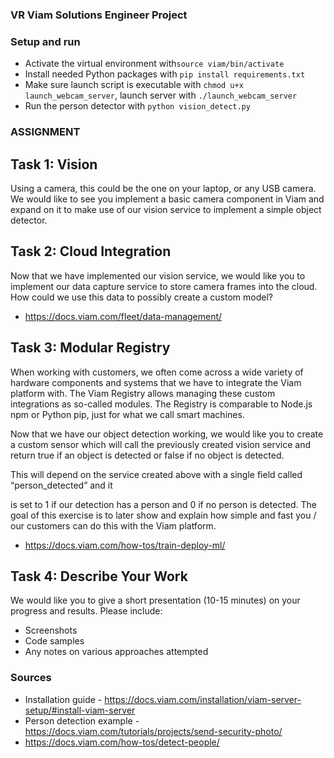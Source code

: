 ### VR Viam Solutions Engineer Project

### Setup and run
* Activate the virtual environment with```source viam/bin/activate```
* Install needed Python packages with ```pip install requirements.txt```
* Make sure launch script is executable with ```chmod u+x launch_webcam_server```, launch server with  ```./launch_webcam_server```
* Run the person detector with ```python vision_detect.py```

### ASSIGNMENT
## Task 1: Vision
Using a camera, this could be the one on your laptop, or any USB camera. We would like to see
you implement a basic camera component in Viam and expand on it to make use of our vision
service to implement a simple object detector.<br>

## Task 2: Cloud Integration
Now that we have implemented our vision service, we would like you to implement our data
capture service to store camera frames into the cloud. How could we use this data to possibly
create a custom model? </br>
* https://docs.viam.com/fleet/data-management/

## Task 3: Modular Registry
When working with customers, we often come across a wide variety of hardware components
and systems that we have to integrate the Viam platform with. The Viam Registry allows
managing these custom integrations as so-called modules. The Registry is comparable to
Node.js npm or Python pip, just for what we call smart machines.

Now that we have our object detection working, we would like you to create a custom sensor
which will call the previously created vision service and return true if an object is detected or
false if no object is detected.

This will depend on the service created above with a single field called “person_detected” and it

is set to 1 if our detection has a person and 0 if no person is detected.
The goal of this exercise is to later show and explain how simple and fast you / our customers
can do this with the Viam platform.</br>

* https://docs.viam.com/how-tos/train-deploy-ml/

## Task 4: Describe Your Work
We would like you to give a short presentation (10-15 minutes) on your progress and results.
Please include:
* Screenshots
* Code samples
* Any notes on various approaches attempted


### Sources
* Installation guide - https://docs.viam.com/installation/viam-server-setup/#install-viam-server
* Person detection example - https://docs.viam.com/tutorials/projects/send-security-photo/
* https://docs.viam.com/how-tos/detect-people/